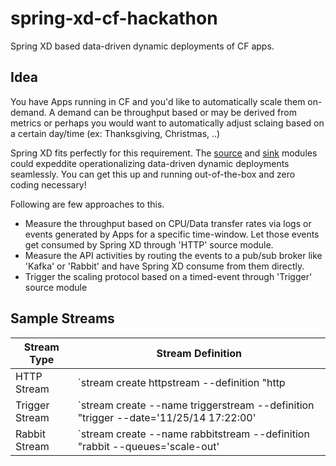 spring-xd-cf-hackathon
======================

Spring XD based data-driven dynamic deployments of CF apps.

Idea
----
You have Apps running in CF and you'd like to automatically scale them on-demand. A demand can be throughput based or may be derived from metrics or perhaps you would want to automatically adjust sclaing based on a certain day/time (ex: Thanksgiving, Christmas, ..)

Spring XD fits perfectly for this requirement. The [source](https://github.com/spring-projects/spring-xd/wiki/Sources) and [sink](https://github.com/spring-projects/spring-xd/wiki/Sinks) modules could expeddite operationalizing data-driven dynamic deployments seamlessly. You can get this up and running out-of-the-box and zero coding necessary!

Following are few approaches to this.

* Measure the throughput based on CPU/Data transfer rates via logs or events generated by Apps for a specific time-window. Let those events get consumed by Spring XD through 'HTTP' source module.
* Measure the API activities by routing the events to a pub/sub broker like 'Kafka' or 'Rabbit' and have Spring XD consume from them directly.
* Trigger the scaling protocol based on a timed-event through 'Trigger' source module

Sample Streams
--------------

|Stream Type | Stream Definition
|--------------|--------
HTTP Stream | `stream create httpstream --definition "http | transform --script=postRequest.groovy | log" --deploy`
Trigger Stream | `stream create --name triggerstream --definition "trigger --date='11/25/14 17:22:00' | transform --script=postRequest.groovy | counter" --deploy1`
Rabbit Stream | `stream create --name rabbitstream --definition "rabbit --queues='scale-out' | transform --script=postRequest.groovy | counter" --deploy`